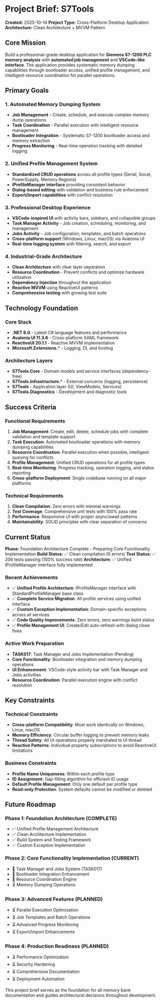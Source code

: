 # Project Brief: S7Tools

**Created:** 2025-10-14
**Project Type:** Cross-Platform Desktop Application
**Architecture:** Clean Architecture + MVVM Pattern

## Core Mission

Build a professional-grade desktop application for **Siemens S7-1200 PLC memory analysis** with **automated job management** and **VSCode-like interface**. The application provides systematic memory dumping capabilities through bootloader access, unified profile management, and intelligent resource coordination for parallel operations.

## Primary Goals

### 1. Automated Memory Dumping System
- **Job Management** - Create, schedule, and execute complex memory dump operations
- **Task Coordination** - Parallel execution with intelligent resource management
- **Bootloader Integration** - Systematic S7-1200 bootloader access and memory extraction
- **Progress Monitoring** - Real-time operation tracking with detailed logging

### 2. Unified Profile Management System
- **Standardized CRUD operations** across all profile types (Serial, Socat, PowerSupply, Memory Regions)
- **IProfileManager<T> interface** providing consistent behavior
- **Dialog-based editing** with validation and business rule enforcement
- **Export/Import capabilities** with conflict resolution

### 3. Professional Desktop Experience
- **VSCode-inspired UI** with activity bars, sidebars, and collapsible groups
- **Task Manager Activity** - Job creation, scheduling, monitoring, and management
- **Jobs Activity** - Job configuration, templates, and batch operations
- **Cross-platform support** (Windows, Linux, macOS) via Avalonia UI
- **Real-time logging system** with filtering, search, and export

### 4. Industrial-Grade Architecture
- **Clean Architecture** with clear layer separation
- **Resource Coordination** - Prevent conflicts and optimize hardware utilization
- **Dependency Injection** throughout the application
- **Reactive MVVM** using ReactiveUI patterns
- **Comprehensive testing** with growing test suite

## Technology Foundation

### Core Stack
- **.NET 8.0** - Latest C# language features and performance
- **Avalonia UI 11.3.6** - Cross-platform XAML framework
- **ReactiveUI 20.1.1** - Reactive MVVM implementation
- **Microsoft.Extensions.*** - Logging, DI, and hosting

### Architecture Layers
- **S7Tools.Core** - Domain models and service interfaces (dependency-free)
- **S7Tools.Infrastructure.*** - External concerns (logging, persistence)
- **S7Tools** - Application layer (UI, ViewModels, Services)
- **S7Tools.Diagnostics** - Development and diagnostic tools

## Success Criteria

### Functional Requirements
1. **Job Management**: Create, edit, delete, schedule jobs with complete validation and template support
2. **Task Execution**: Automated bootloader operations with memory dumping capabilities
3. **Resource Coordination**: Parallel execution when possible, intelligent queuing for conflicts
4. **Profile Management**: Unified CRUD operations for all profile types
5. **Real-time Monitoring**: Progress tracking, operation logging, and status reporting
6. **Cross-platform Deployment**: Single codebase running on all major platforms

### Technical Requirements
1. **Clean Compilation**: Zero errors with minimal warnings
2. **Test Coverage**: Comprehensive unit tests with 100% pass rate
3. **Performance**: Responsive UI with proper async/await patterns
4. **Maintainability**: SOLID principles with clear separation of concerns

## Current Status

**Phase:** Foundation Architecture Complete - Preparing Core Functionality Implementation
**Build Status:** ✅ Clean compilation (0 errors)
**Test Status:** ✅ 206 tests passing (100% success rate)
**Architecture:** ✅ Unified IProfileManager<T> interface fully implemented

### Recent Achievements
- ✅ **Unified Profile Architecture**: IProfileManager<T> interface with StandardProfileManager<T> base class
- ✅ **Complete Service Migration**: All profile services using unified interface
- ✅ **Custom Exception Implementation**: Domain-specific exceptions across all services
- ✅ **Code Quality Improvements**: Zero errors, zero warnings build status
- ✅ **Profile Management UI**: Create/Edit auto-refresh with dialog close fixes

### Active Work Preparation
- **TASK017**: Task Manager and Jobs Implementation (Pending)
- **Core Functionality**: Bootloader integration and memory dumping operations
- **UI Enhancement**: VSCode-style activity bar with Task Manager and Jobs activities
- **Resource Coordination**: Parallel execution engine with conflict resolution

## Key Constraints

### Technical Constraints
- **Cross-platform Compatibility**: Must work identically on Windows, Linux, macOS
- **Memory Efficiency**: Circular buffer logging to prevent memory leaks
- **Thread Safety**: All UI operations properly marshaled to UI thread
- **Reactive Patterns**: Individual property subscriptions to avoid ReactiveUI limitations

### Business Constraints
- **Profile Name Uniqueness**: Within each profile type
- **ID Assignment**: Gap-filling algorithm for efficient ID usage
- **Default Profile Management**: Only one default per profile type
- **Read-only Protection**: System defaults cannot be modified or deleted

## Future Roadmap

### Phase 1: Foundation Architecture (COMPLETE)
- ✅ Unified Profile Management Architecture
- ✅ Clean Architecture Implementation
- ✅ Build System and Testing Framework
- ✅ Custom Exception Implementation

### Phase 2: Core Functionality Implementation (CURRENT)
- 🔄 Task Manager and Jobs System (TASK017)
- 🔄 Bootloader Integration Enhancement
- 🔄 Resource Coordination Engine
- ⏳ Memory Dumping Operations

### Phase 3: Advanced Features (PLANNED)
- ⏳ Parallel Execution Optimization
- ⏳ Job Templates and Batch Operations
- ⏳ Advanced Progress Monitoring
- ⏳ Export/Import Enhancements

### Phase 4: Production Readiness (PLANNED)
- ⏳ Performance Optimization
- ⏳ Security Hardening
- ⏳ Comprehensive Documentation
- ⏳ Deployment Automation

This project brief serves as the foundation for all memory bank documentation and guides architectural decisions throughout development.
